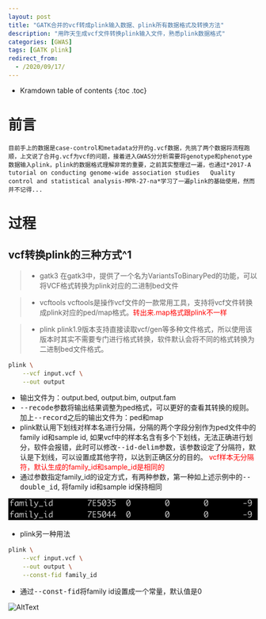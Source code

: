 ```yaml
---
layout: post
title: "GATK合并的vcf转成plink输入数据、plink所有数据格式及转换方法"
description: "用昨天生成vcf文件转换plink输入文件，熟悉plink数据格式"
categories: [GWAS]
tags: [GATK plink] 
redirect_from:
  - /2020/09/17/
---
```

* Kramdown table of contents
{:toc .toc}

# 前言
    目前手上的数据是case-control和metadata分开的g.vcf数据，先挑了两个数据将流程跑顺，上文说了合并g.vcf为vcf的问题，接着进入GWAS分分析需要将genotype和phenotype数据输入plink，plink的数据格式理解非常的重要，之前其实整理过一遍，也通过*2017-A tutorial on conducting genome-wide association studies   Quality control and statistical analysis-MPR-27-na*学习了一遍plink的基础使用，然而并不记得...

# 过程

## vcf转换plink的三种方式^1

> * gatk3
    在gatk3中，提供了一个名为VariantsToBinaryPed的功能，可以将VCF格式转换为plink对应的二进制bed文件

> * vcftools
    vcftools是操作vcf文件的一款常用工具，支持将vcf文件转换成plink对应的ped/map格式。<font color='red'>转出来.map格式跟plink不一样</font>

> * plink
    plink1.9版本支持直接读取vcf/gen等多种文件格式，所以使用该版本时其实不需要专门进行格式转换，软件默认会将不同的格式转换为二进制bed文件格式。

~~~ bash
plink \
	--vcf input.vcf \
	--out output
~~~

* 输出文件为：output.bed, output.bim, output.fam
* <kbd>--recode</kbd>参数将输出结果调整为ped格式，可以更好的查看其转换的规则。加上<kbd>--record</kbd>之后的输出文件为：ped和map
* plink默认用下划线对样本名进行分隔，分隔的两个字段分别作为ped文件中的family id和sample id, 如果vcf中的样本名含有多个下划线，无法正确进行划分，软件会报错，此时可以修改<kbd>--id-delim</kbd>参数，该参数设定了分隔符，默认是下划线，可以设置成其他字符，以达到正确区分的目的。<font color='red'> vcf样本无分隔符，默认生成的family_id和sample_id是相同的</font>
* 通过参数指定family_id的设定方式，有两种参数，第一种如上述示例中的<kbd>--double_id</kbd>, 将family id和sample id保持相同

<img src='/_posts/vcf2plink_const-fid.png' alt="AltText" />

* plink另一种用法
~~~ bash
plink \
	--vcf input.vcf \
	--out output \
	--const-fid family_id
~~~

* 通过<kbd>--const-fid</kbd>将family id设置成一个常量，默认值是0

<img src='/posts/vcf2plink_const-fid.png' alt="AltText" />


